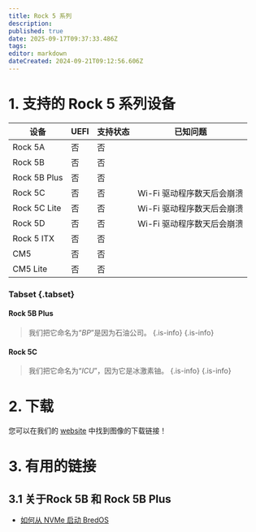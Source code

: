 ```yaml
---
title: Rock 5 系列
description:
published: true
date: 2025-09-17T09:37:33.486Z
tags:
editor: markdown
dateCreated: 2024-09-21T09:12:56.606Z
---
```


# 1. 支持的 Rock 5 系列设备

| 设备           | UEFI | 支持状态 | 已知问题             |
| ------------ | ---- | ---- | ---------------- |
| Rock 5A      | 否    | 否    |                  |
| Rock 5B      | 否    | 否    |                  |
| Rock 5B Plus | 否    | 否    |                  |
| Rock 5C      | 否    | 否    | Wi-Fi 驱动程序数天后会崩溃 |
| Rock 5C Lite | 否    | 否    | Wi-Fi 驱动程序数天后会崩溃 |
| Rock 5D      | 否    | 否    | Wi-Fi 驱动程序数天后会崩溃 |
| Rock 5 ITX   | 否    | 否    |                  |
| CM5          | 否    | 否    |                  |
| CM5 Lite     | 否    | 否    |                  |

### Tabset {.tabset}

#### Rock 5B Plus

> 我们把它命名为“_BP_”是因为石油公司。
> {.is-info}
> {.is-info}

#### Rock 5C

> 我们把它命名为“_ICU_”，因为它是冰激素铀。
> {.is-info}
> {.is-info}

# 2. 下载

您可以在我们的 [website](https://bredos.org/download.html) 中找到图像的下载链接！

# 3. 有用的链接

## 3.1 关于Rock 5B 和 Rock 5B Plus

- [如何从 NVMe 启动 BredOS](/rock-5/how-to-boot-from-nvme)

